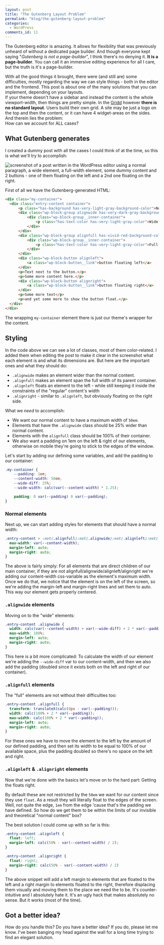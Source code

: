 ```yaml
---
layout: post
title: "The Gutenberg Layout Problem"
permalink: "blog/the-gutenberg-layout-problem"
categories:
  - WordPress
comments_id: 11
---
```


The Gutenberg editor is amazing. It allows for flexibility that was previously unheard of without a dedicated page builder. And though everyone kept saying "_Gutenberg is not a page-builder_", I think there's no denying it. **It is a page-builder**. You can call it an immersive editing experience for all I care, but the truth is it's a page-builder.

With all the good things it brought, there were (and still are) some difficulties, mostly regarding the way we can style things - both in the editor and the frontend. This post is about one of the many solutions that you can implement, depending on your layouts.  
If your theme doesn't have a sidebar and instead the content is the whole viewport-width, then things are pretty simple. In the [Gridd](https://wplemon.com/gridd) however **there is no standard layout**. Users build their own grid. A site may be just a logo on the top and then the content, or it can have 4 widget-areas on the sides. And therein lies the problem:  
How can we account for ALL cases?

## What Gutenberg generates

I created a dummy post with all the cases I could think of at the time, so this is what we'll try to accomplish:

<img src="https://aristath.github.io/assets/article_images/screenshot_2019-10-29-test-post-localhost.png" alt="screenshot of a post written in the WordPress editor using a normal paragraph, a wide element, a full-width element, some dummy content and 2 buttons - one of them floating on the left and a 2nd one floating on the right.">

First of all we have the Gutenberg-generated HTML:

```html
<div class="my-container">
  <div class="entry-content container">
      <p class="has-background has-very-light-gray-background-color">Normal content.</p>
      <div class="wp-block-group alignwide has-very-dark-gray-background-color has-background">
          <div class="wp-block-group__inner-container">
              <p class="has-text-color has-very-light-gray-color">Wide content.</p>
          </div>
      </div>
      <div class="wp-block-group alignfull has-vivid-red-background-color has-background">
          <div class="wp-block-group__inner-container">
              <p class="has-text-color has-very-light-gray-color">Full-width content.</p>
          </div>
      </div>
      <div class="wp-block-button alignleft">
          <a class="wp-block-button__link">button floating left</a>
      </div>
      <p>Text next to the button.</p>
      <p>Some more content here.</p>
      <div class="wp-block-button alignright">
          <a class="wp-block-button__link">button floating right</a>
      </div>
      <p>Some more text</p>
      <p>and yet some more to show the button float.</p>
  </div>
</div>
```

The wrapping `my-container` element there is just our theme's wrapper for the content.

## Styling

In the code above we can see a lot of classes, most of them color-related. I added them when editing the post to make it clear in the screenshot what each element is and what its dimensions are. But here are the important ones and what they should do:

* `.alignwide` makes an element wider than the normal content.
* `.alignfull` makes an element span the full width of its parent container.
* `.alignleft` floats an element to the left - while still keeping it inside the constraints of the "regular" content's width
* `.alignright` - similar to `.alignleft`, but obviously floating on the right side.

What we _need_ to accomplish:

* We want our normal content to have a maximum width of `50em`.
* Elements that have the `.alignwide` class should be 25% wider than normal content.
* Elements with the `alignfull` class should be 100% of their container.
* We also want a padding on 1em on the left & right of our elements, otherwise on mobile they're going to stick to the edges of the window.

Let's start by adding our defining some variables, and add the padding to our container:

```css
.my-container {
    --padding: 1em;
    --content-width: 50em;
    --wide-diff: 25%;
    --wide-width: calc(var(--content-width) * 1.25);

    padding: 0 var(--padding) 0 var(--padding);
}
```

### Normal elements

Next up, we can start adding styles for elements that should have a normal width:

```css
.entry-content > :not(.alignfull):not(.alignwide):not(.alignleft):not(.alignright) {
  max-width: var(--content-width);
  margin-left: auto;
  margin-right: auto;
}
```

The above is fairly simply: For all elements that are direct children of our main container, if they are not alignfull/alignwide/alignleft/alignright we're adding our content-width css-variable as the element's maximum width.
Once we do that, we notice that the element is on the left of the screen, so we're adding the margin-left and margin-right lines and set them to auto. This way our element gets properly centered.

### `.alignwide` elements

Moving on to the "wide" elements:

```css
.entry-content .alignwide {
  width: calc(var(--content-width) + var(--wide-diff) + 2 * var(--padding));
  max-width: 100%;
  margin-left: auto;
  margin-right: auto;
}
```
This here is a bit more complicated: To calculate the width of our element we're adding the `--wide-diff` var to our content-width, and then we also add the padding (doubled since it exists both on the left and right of our container).

### `.alignfull` elements

The "full" elements are not without their difficulties too:

```css
.entry-content .alignfull {
  transform: translateX(calc(0px - var(--padding)));
  width: calc(100% + 2 * var(--padding));
  max-width: calc(100% + 2 * var(--padding));
  margin-left: auto;
  margin-right: auto;
}
```
For these ones we have to move the element to the left by the amount of our defined padding, and then set its width to be equal to 100% of our available space, plus the padding doubled so there's no space on the left and right.

### `.alignleft` & `.alignright` elements

Now that we're done with the basics let's move on to the hard part: Getting the floats right.

By default these are not restricted by the `50em` we want for our content since they use `float`. As a result they will literally float to the edges of the screen. Well, not quite the edge, `1em` from the edge 'cause that's the padding we have defined. So how do we get them to be within the limits of our invisible and theoretical "normal content" box?

The best solution I could come up with so far is this:

```css
.entry-content .alignleft {
  float: left;
  margin-left: calc(50% - var(--content-width) / 2);
}

.entry-content .alignright {
  float: right;
  margin-right: calc(50% - var(--content-width) / 2)
}
```

The above snippet will add a left margin to elements that are floated to the left and a right margin to elements floated to the right, therefore displacing them visually and moving them to the place we need the to be. It's counter-intuitive and I absolutely hate it. It's an ugly hack that makes absolutely no sense. But it works (most of the time).

## Got a better idea?

How do you handle this? Do you have a better idea? If you do, please let me know. I've been banging my head against the wall for a long time trying to find an elegant solution.
